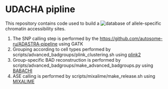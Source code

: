 # UDACHA pipline

This repository contains code used to build a ![database](https://udacha.autosome.org/IceKing) of allele-specific chromatin accessibility sites.

1. The SNP calling step is performed by the https://github.com/autosome-ru/ADASTRA-pipeline using GATK
2. Grouping according to cell types performed by scripts/advanced_badgroups/plink_clustering.sh using [plink2](https://www.cog-genomics.org/plink/2.0/)
3. Group-specific BAD reconstruction is performed by scripts/advanced_badgroups/make_advanced_badgroups.py using [BABACHI](https://github.com/autosome-ru/BABACHI)
4. ASE calling is performed by scripts/mixalime/make_release.sh using [MIXALIME](https://github.com/autosome-ru/MixALime)



